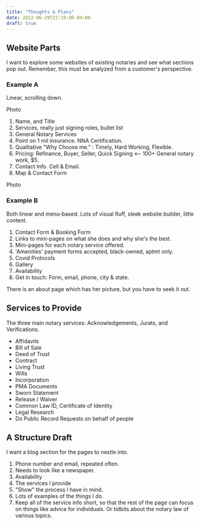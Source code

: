 ```yaml
---
title: "Thoughts & Plans"
date: 2022-06-29T22:19:06-04:00
draft: true
---
```


## Website Parts

I want to explore some websites of existing notaries and see what sections pop out. Remember, this must be analyzed from a customer's perspective. 

  ### Example A
Linear, scrolling down. 

Photo

1) Name, and Title
2) Services, really just signing roles, bullet list
3) General Notary Services
4) Point on 1 mil insurance. NNA Certification. 
5) Qualitative "Why Choose me." : Timely, Hard Working, Flexible.
6) Pricing: Refinance, Buyer, Seller, Quick Signing <-- 100+
  General notary work, $5. 
7) Contact Info. Cell & Email.
8) Map & Contact Form

Photo
  ### Example B

  Both linear and menu-based. 
  Lots of visual fluff, sleek website builder, little content.

1) Contact Form & Booking Form
2) Links to mini-pages on what she does and why she's the best.
3) Mini-pages for each notary service offered. 
4) 'Amenities' payment forms accepted, black-owned, aptmt only. 
5) Covid Protocols
6) Gallery
7) Availability
8) Get in touch: Form, email, phone, city & state.

There is an about page which has her picture, but you have to seek it out. 

## Services to Provide

The three main notary services: Acknowledgements, Jurats, and Verifications. 

* Affidavits
* Bill of Sale
* Deed of Trust
* Contract
* Living Trust
* Wills
* Incorporation
* PMA Documents
* Sworn Statement
* Release / Waiver
* Common Law ID, Certificate of Identity
* Legal Research
* Do Public Record Requests on behalf of people


## A Structure Draft

I want a blog section for the pages to nestle into. 

1) Phone number and email, repeated often. 
2) Needs to look like a newspaper. 
3) Availability
4) The services I provide
5) "Show" the process I have in mind.
6) Lots of examples of the things I do. 
7) Keep all of the service info short, so that the rest of the page can focus on things like advice for individuals. Or tidbits about the notary law of various topics. 

